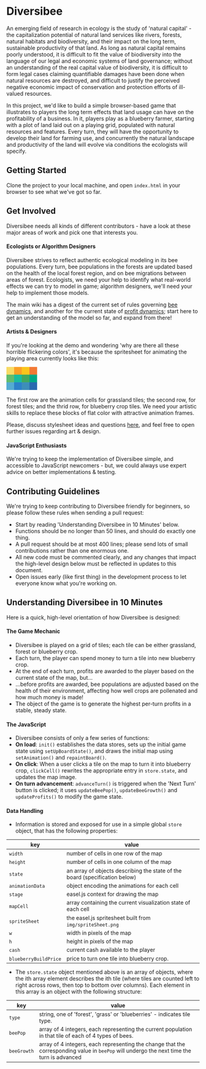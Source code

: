 Diversibee
========


An emerging field of research in ecology is the study of 'natural capital' - the capitalization potential of natural land services like rivers, forests, natural habitats and biodiversity, and their impact on the long term, sustainable productivity of that land.  As long as natural capital remains poorly understood, it is difficult to fit the value of biodiversity into the language of our legal and economic systems of land governance; without an understanding of the real capital value of biodiversity, it is difficult to form legal cases claiming quantifiable damages have been done when natural resources are destroyed, and difficult to justify the perceived negative economic impact of conservation and protection efforts of ill-valued resources.

In this project, we'd like to build a simple browser-based game that illustrates to players the long term effects that land usage can have on the profitability of a business.  In it, players play as a blueberry farmer, starting with a plot of land laid out on a playing grid, populated with natural resources and features.  Every turn, they will have the opportunity to develop their land for farming use, and concurrently the natural landscape and productivity of the land will evolve via conditions the ecologists will specify.

## Getting Started

Clone the project to your local machine, and open `index.html` in your browser to see what we've got so far.

## Get Involved

Diversibee needs all kinds of different contributors - have a look at these major areas of work and pick one that interests you.

#### Ecologists or Algorithm Designers

Diversibee strives to reflect authentic ecological modeling in its bee populations. Every turn, bee populations in the forests are updated based on the health of the local forest region, and on bee migrations between areas of forest. Ecologists, we need your help to identify what real-world effects we can try to model in game; algorithm designers, we'll need your help to implement those models.

The main wiki has a digest of the current set of rules governing [bee dynamics](https://github.com/jvamosi/Diversibee/wiki/Bee-Dynamics), and another for the current state of [profit dynamics](https://github.com/jvamosi/Diversibee/wiki/Profit-Dynamics); start here to get an understanding of the model so far, and expand from there!

#### Artists & Designers

If you're looking at the demo and wondering 'why are there all these horrible flickering colors', it's because the spritesheet for animating the playing area currently looks like this:

![stylesheet](https://raw.githubusercontent.com/BillMills/Diversibee/master/img/spriteSheet.png)

The first row are the animation cells for grassland tiles; the second row, for forest tiles; and the thrid row, for blueberry crop tiles. We need your artistic skills to replace these blocks of flat color with attractive animation frames.

Please, discuss stylesheet ideas and questions [here](https://github.com/jvamosi/Diversibee/issues/23), and feel free to open further issues regarding art & design.

#### JavaScript Enthusiasts

We're trying to keep the implementation of Diversibee simple, and accessible to JavaScript newcomers - but, we could always use expert advice on better implementations & testing. 

## Contributing Guidelines

We're trying to keep contributing to Diversibee friendly for beginners, so please follow these rules when sending a pull request:

 - Start by reading 'Understanding Diversibee in 10 Minutes' below.
 - Functions should be no longer than 50 lines, and should do exactly one thing.
 - A pull request should be at most 400 lines; please send lots of small contributions rather than one enormous one.
 - All new code must be commented clearly, and any changes that impact the high-level design below must be reflected in updates to this document.
 - Open issues early (like first thing) in the development process to let everyone know what you're working on.

## Understanding Diversibee in 10 Minutes

Here is a quick, high-level orientation of how Diversibee is designed:

#### The Game Mechanic

 - Diversibee is played on a grid of tiles; each tile can be either grassland, forest or blueberry crop.
 - Each turn, the player can spend money to turn a tile into new blueberry crop.
 - At the end of each turn, profits are awarded to the player based on the current state of the map, but...
 - ...before profits are awarded, bee populations are adjusted based on the health of their environment, affecting how well crops are pollenated and how much money is made!
 - The object of the game is to generate the highest per-turn profits in a stable, steady state.

#### The JavaScript

 - Diversibee consists of only a few series of functions:
  - **On load**: `init()` establishes the data stores, sets up the initial game state using `setUpBoardState()`, and draws the initial map using `setAnimation()` and `repaintBoard()`.
  - **On click**: When a user clicks a tile on the map to turn it into blueberry crop, `clickCell()` rewrites the appropriate entry in `store.state`, and updates the map image.
  - **On turn advancement**: `advanceTurn()` is triggered when the 'Next Turn' button is clicked; it uses `updateBeePop()`, `updateBeeGrowth()` and `updateProfits()` to modify the game state.

#### Data Handling

 - Information is stored and exposed for use in a simple global `store` object, that has the following properties:

 key | value
 ----|------
 `width` | number of cells in one row of the map
 `height` | number of cells in one column of the map
 `state` | an array of objects describing the state of the board (specification below)
 `animationData` | object encoding the animations for each cell
 `stage` | easel.js context for drawing the map
 `mapCell` | array containing the current visualization state of each cell
 `spriteSheet` | the easel.js spritesheet built from `img/spriteSheet.png`
 `w` | width in pixels of the map
 `h` | height in pixels of the map
 `cash` | current cash available to the player
 `blueberryBuildPrice` | price to turn one tile into blueberry crop.

 - The `store.state` object mentioned above is an array of objects, where the ith array element describes the ith tile (where tiles are counted left to right across rows, then top to bottom over columns). Each element in this array is an object with the following structure:

 key | value
 ----|------
 `type` | string, one of 'forest', 'grass' or 'blueberries' - indicates tile type.
 `beePop` | array of 4 integers, each representing the current population in that tile of each of 4 types of bees.
 `beeGrowth` | array of 4 integers, each representing the change that the corresponding value in `beePop` will undergo the next time the turn is advanced
